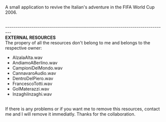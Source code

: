 A small application to revive the Italian's adventure in the FIFA World Cup 2006. <br/>

<br/>---------------------------------------------------------------------------------<br/>
<b>EXTERNAL RESOURCES</b><br/>
The propery of all the resources don't belong to me and belongs to the respective owner:
<ul>
	<li>AlzalaAlta.wav</li>
	<li>AndiamoABerlino.wav</li>
	<li>CampioniDelMondo.wav</li>
	<li>CannavaroAudio.wav</li>
	<li>DentroDelPiero.wav</li>
	<li>FrancescoTotti.wav</li>
	<li>GolMaterazzi.wav</li>
	<li>InzaghiInzaghi.wav</li>
</ul>
<br/>
If there is any problems or if you want me to remove this resources, contact me and I will remove it immediatly. Thanks for the collaboration.